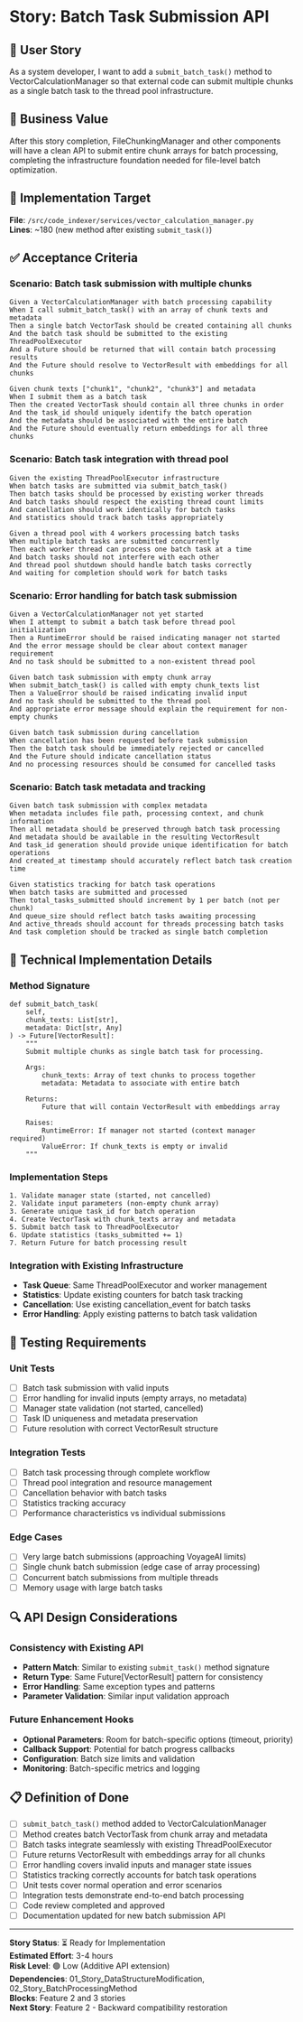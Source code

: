 # Story: Batch Task Submission API

## 📖 User Story

As a system developer, I want to add a `submit_batch_task()` method to VectorCalculationManager so that external code can submit multiple chunks as a single batch task to the thread pool infrastructure.

## 🎯 Business Value

After this story completion, FileChunkingManager and other components will have a clean API to submit entire chunk arrays for batch processing, completing the infrastructure foundation needed for file-level batch optimization.

## 📍 Implementation Target

**File**: `/src/code_indexer/services/vector_calculation_manager.py`  
**Lines**: ~180 (new method after existing `submit_task()`)

## ✅ Acceptance Criteria

### Scenario: Batch task submission with multiple chunks
```gherkin
Given a VectorCalculationManager with batch processing capability
When I call submit_batch_task() with an array of chunk texts and metadata
Then a single batch VectorTask should be created containing all chunks
And the batch task should be submitted to the existing ThreadPoolExecutor
And a Future should be returned that will contain batch processing results
And the Future should resolve to VectorResult with embeddings for all chunks

Given chunk texts ["chunk1", "chunk2", "chunk3"] and metadata
When I submit them as a batch task
Then the created VectorTask should contain all three chunks in order
And the task_id should uniquely identify the batch operation
And the metadata should be associated with the entire batch
And the Future should eventually return embeddings for all three chunks
```

### Scenario: Batch task integration with thread pool
```gherkin
Given the existing ThreadPoolExecutor infrastructure
When batch tasks are submitted via submit_batch_task()
Then batch tasks should be processed by existing worker threads
And batch tasks should respect the existing thread count limits
And cancellation should work identically for batch tasks
And statistics should track batch tasks appropriately

Given a thread pool with 4 workers processing batch tasks
When multiple batch tasks are submitted concurrently
Then each worker thread can process one batch task at a time
And batch tasks should not interfere with each other
And thread pool shutdown should handle batch tasks correctly
And waiting for completion should work for batch tasks
```

### Scenario: Error handling for batch task submission
```gherkin
Given a VectorCalculationManager not yet started
When I attempt to submit a batch task before thread pool initialization
Then a RuntimeError should be raised indicating manager not started
And the error message should be clear about context manager requirement
And no task should be submitted to a non-existent thread pool

Given batch task submission with empty chunk array
When submit_batch_task() is called with empty chunk_texts list
Then a ValueError should be raised indicating invalid input
And no task should be submitted to the thread pool
And appropriate error message should explain the requirement for non-empty chunks

Given batch task submission during cancellation
When cancellation has been requested before task submission
Then the batch task should be immediately rejected or cancelled
And the Future should indicate cancellation status
And no processing resources should be consumed for cancelled tasks
```

### Scenario: Batch task metadata and tracking
```gherkin
Given batch task submission with complex metadata
When metadata includes file path, processing context, and chunk information
Then all metadata should be preserved through batch task processing
And metadata should be available in the resulting VectorResult
And task_id generation should provide unique identification for batch operations
And created_at timestamp should accurately reflect batch task creation time

Given statistics tracking for batch task operations
When batch tasks are submitted and processed
Then total_tasks_submitted should increment by 1 per batch (not per chunk)
And queue_size should reflect batch tasks awaiting processing
And active_threads should account for threads processing batch tasks
And task completion should be tracked as single batch completion
```

## 🔧 Technical Implementation Details

### Method Signature
```pseudocode
def submit_batch_task(
    self,
    chunk_texts: List[str], 
    metadata: Dict[str, Any]
) -> Future[VectorResult]:
    """
    Submit multiple chunks as single batch task for processing.
    
    Args:
        chunk_texts: Array of text chunks to process together
        metadata: Metadata to associate with entire batch
        
    Returns:
        Future that will contain VectorResult with embeddings array
        
    Raises:
        RuntimeError: If manager not started (context manager required)
        ValueError: If chunk_texts is empty or invalid
    """
```

### Implementation Steps
```pseudocode
1. Validate manager state (started, not cancelled)
2. Validate input parameters (non-empty chunk array)
3. Generate unique task_id for batch operation
4. Create VectorTask with chunk_texts array and metadata
5. Submit batch task to ThreadPoolExecutor
6. Update statistics (tasks_submitted += 1)  
7. Return Future for batch processing result
```

### Integration with Existing Infrastructure
- **Task Queue**: Same ThreadPoolExecutor and worker management
- **Statistics**: Update existing counters for batch task tracking
- **Cancellation**: Use existing cancellation_event for batch tasks
- **Error Handling**: Apply existing patterns to batch task validation

## 🧪 Testing Requirements

### Unit Tests
- [ ] Batch task submission with valid inputs
- [ ] Error handling for invalid inputs (empty arrays, no metadata)
- [ ] Manager state validation (not started, cancelled)
- [ ] Task ID uniqueness and metadata preservation
- [ ] Future resolution with correct VectorResult structure

### Integration Tests
- [ ] Batch task processing through complete workflow
- [ ] Thread pool integration and resource management
- [ ] Cancellation behavior with batch tasks
- [ ] Statistics tracking accuracy
- [ ] Performance characteristics vs individual submissions

### Edge Cases
- [ ] Very large batch submissions (approaching VoyageAI limits)
- [ ] Single chunk batch submission (edge case of array processing)
- [ ] Concurrent batch submissions from multiple threads
- [ ] Memory usage with large batch tasks

## 🔍 API Design Considerations

### Consistency with Existing API
- **Pattern Match**: Similar to existing `submit_task()` method signature
- **Return Type**: Same Future[VectorResult] pattern for consistency
- **Error Handling**: Same exception types and patterns
- **Parameter Validation**: Similar input validation approach

### Future Enhancement Hooks
- **Optional Parameters**: Room for batch-specific options (timeout, priority)
- **Callback Support**: Potential for batch progress callbacks
- **Configuration**: Batch size limits and validation
- **Monitoring**: Batch-specific metrics and logging

## 📋 Definition of Done

- [ ] `submit_batch_task()` method added to VectorCalculationManager
- [ ] Method creates batch VectorTask from chunk array and metadata
- [ ] Batch tasks integrate seamlessly with existing ThreadPoolExecutor
- [ ] Future returns VectorResult with embeddings array for all chunks
- [ ] Error handling covers invalid inputs and manager state issues
- [ ] Statistics tracking correctly accounts for batch task operations
- [ ] Unit tests cover normal operation and error scenarios
- [ ] Integration tests demonstrate end-to-end batch processing
- [ ] Code review completed and approved
- [ ] Documentation updated for new batch submission API

---

**Story Status**: ⏳ Ready for Implementation  
**Estimated Effort**: 3-4 hours  
**Risk Level**: 🟢 Low (Additive API extension)  
**Dependencies**: 01_Story_DataStructureModification, 02_Story_BatchProcessingMethod  
**Blocks**: Feature 2 and 3 stories  
**Next Story**: Feature 2 - Backward compatibility restoration
